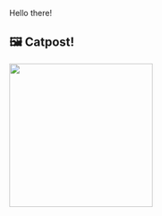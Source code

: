 Hello there!



## 🖼️ Catpost!

<sub>
    <img src="https://cdn2.thecatapi.com/images/g0W-2Fcc7.jpg" height="256">
</sub>

